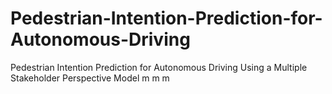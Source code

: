 # Pedestrian-Intention-Prediction-for-Autonomous-Driving

Pedestrian Intention Prediction for Autonomous Driving Using a Multiple Stakeholder Perspective Model
m
m
m
